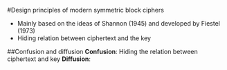 #Design principles of modern symmetric block ciphers

* Mainly based on the ideas of Shannon (1945) and developed by Fiestel (1973)
* Hiding relation between ciphertext and the key


##Confusion and diffusion
__Confusion__: Hiding the relation between ciphertext and key
__Diffusion__: 